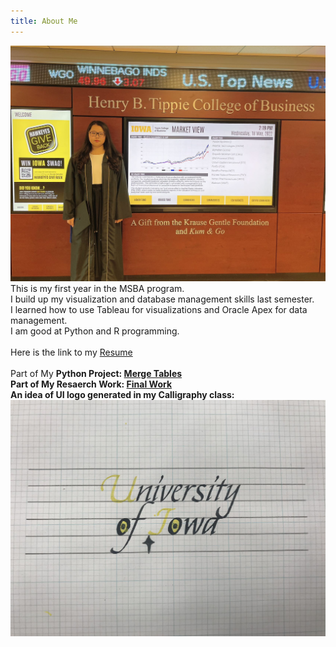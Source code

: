 ```yaml
---
title: About Me
---
```

![profile image](https://github.com/ivywangh/bais_9400/blob/main/grad.jpg)
<br /> This is my first year in the MSBA program. 
<br /> I build up my visualization and database management skills last semester.
<br /> I learned how to use Tableau for visualizations and Oracle Apex for data management.
<br /> I am good at Python and R programming. 
<br /> 
<br /> Here is the link to my [Resume](https://iowa-my.sharepoint.com/:b:/g/personal/hwang206_uiowa_edu/EXBPFwYwmohOoTrZS9G-vxEBj1AYFi6AaG-t8ff7FyJurQ?e=VfFFhx)
<br /> 
<br /> Part of My <b>Python Project<b/>: 
  [Merge Tables](https://iowa-my.sharepoint.com/:u:/g/personal/hwang206_uiowa_edu/ERnwSyBFTUZGq2I0HyCfHwQBHzHv0rSc40qEKPdBDAXbhQ?e=UCV2te)
<br /> Part of My <b>Resaerch Work<b/>: 
  [Final Work](https://iowa-my.sharepoint.com/:u:/g/personal/hwang206_uiowa_edu/EWYfuNtqnZ1OhxVbH4k0xOIBo4FYCRZ0GJWkFx9_WjzlZg?e=Lo6NOC)
<br /> An idea of UI logo generated in my Calligraphy class:![logo image](https://github.com/ivywangh/bais_9400/blob/main/logo.jpg)

